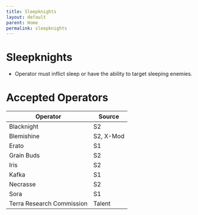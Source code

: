 ```yaml
---
title: Sleepknights
layout: default
parent: Home
permalink: sleepknights
---
```


# Sleepknights

- Operator must inflict sleep or have the ability to target sleeping enemies.

# Accepted Operators

| Operator | Source |
| --- | --- |
| Blacknight | S2 |
| Blemishine | S2, X-Mod |
| Erato | S1 |
| Grain Buds | S2 |
| Iris | S2 |
| Kafka | S1 |
| Necrasse | S2 |
| Sora | S1 |
| Terra Research Commission | Talent |
